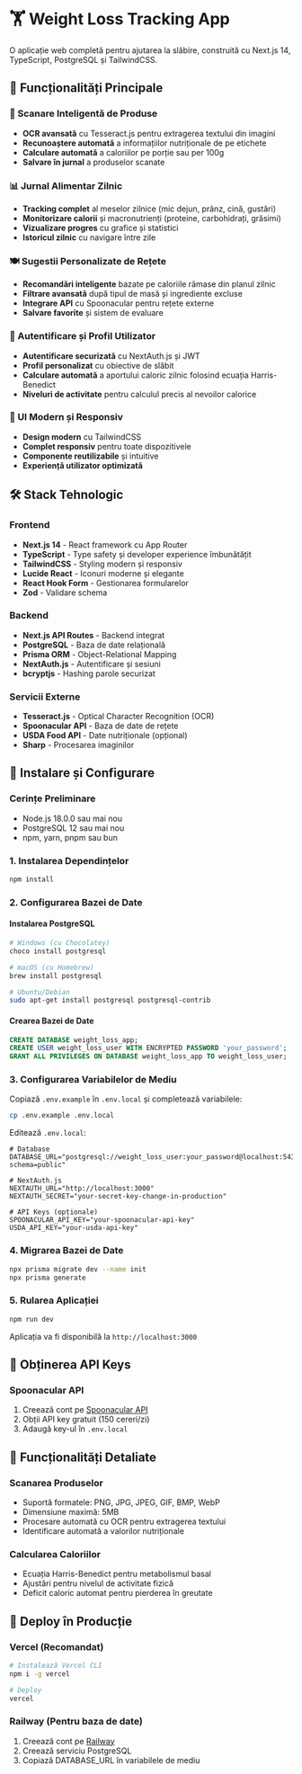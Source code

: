 # 🏋️ Weight Loss Tracking App

O aplicație web completă pentru ajutarea la slăbire, construită cu Next.js 14, TypeScript, PostgreSQL și TailwindCSS.

## 🌟 Funcționalități Principale

### 📱 Scanare Inteligentă de Produse

- **OCR avansată** cu Tesseract.js pentru extragerea textului din imagini
- **Recunoaștere automată** a informațiilor nutriționale de pe etichete
- **Calculare automată** a caloriilor pe porție sau per 100g
- **Salvare în jurnal** a produselor scanate

### 📊 Jurnal Alimentar Zilnic

- **Tracking complet** al meselor zilnice (mic dejun, prânz, cină, gustări)
- **Monitorizare calorii** și macronutrienți (proteine, carbohidrați, grăsimi)
- **Vizualizare progres** cu grafice și statistici
- **Istoricul zilnic** cu navigare între zile

### 🍽️ Sugestii Personalizate de Rețete

- **Recomandări inteligente** bazate pe caloriile rămase din planul zilnic
- **Filtrare avansată** după tipul de masă și ingrediente excluse
- **Integrare API** cu Spoonacular pentru rețete externe
- **Salvare favorite** și sistem de evaluare

### 👤 Autentificare și Profil Utilizator

- **Autentificare securizată** cu NextAuth.js și JWT
- **Profil personalizat** cu obiective de slăbit
- **Calculare automată** a aportului caloric zilnic folosind ecuația Harris-Benedict
- **Niveluri de activitate** pentru calculul precis al nevoilor calorice

### 🎨 UI Modern și Responsiv

- **Design modern** cu TailwindCSS
- **Complet responsiv** pentru toate dispozitivele
- **Componente reutilizabile** și intuitive
- **Experiență utilizator optimizată**

## 🛠️ Stack Tehnologic

### Frontend

- **Next.js 14** - React framework cu App Router
- **TypeScript** - Type safety și developer experience îmbunătățit
- **TailwindCSS** - Styling modern și responsiv
- **Lucide React** - Iconuri moderne și elegante
- **React Hook Form** - Gestionarea formularelor
- **Zod** - Validare schema

### Backend

- **Next.js API Routes** - Backend integrat
- **PostgreSQL** - Baza de date relațională
- **Prisma ORM** - Object-Relational Mapping
- **NextAuth.js** - Autentificare și sesiuni
- **bcryptjs** - Hashing parole securizat

### Servicii Externe

- **Tesseract.js** - Optical Character Recognition (OCR)
- **Spoonacular API** - Baza de date de rețete
- **USDA Food API** - Date nutriționale (opțional)
- **Sharp** - Procesarea imaginilor

## 🚀 Instalare și Configurare

### Cerințe Preliminare

- Node.js 18.0.0 sau mai nou
- PostgreSQL 12 sau mai nou
- npm, yarn, pnpm sau bun

### 1. Instalarea Dependințelor

```bash
npm install
```

### 2. Configurarea Bazei de Date

#### Instalarea PostgreSQL

```bash
# Windows (cu Chocolatey)
choco install postgresql

# macOS (cu Homebrew)
brew install postgresql

# Ubuntu/Debian
sudo apt-get install postgresql postgresql-contrib
```

#### Crearea Bazei de Date

```sql
CREATE DATABASE weight_loss_app;
CREATE USER weight_loss_user WITH ENCRYPTED PASSWORD 'your_password';
GRANT ALL PRIVILEGES ON DATABASE weight_loss_app TO weight_loss_user;
```

### 3. Configurarea Variabilelor de Mediu

Copiază `.env.example` în `.env.local` și completează variabilele:

```bash
cp .env.example .env.local
```

Editează `.env.local`:

```env
# Database
DATABASE_URL="postgresql://weight_loss_user:your_password@localhost:5432/weight_loss_app?schema=public"

# NextAuth.js
NEXTAUTH_URL="http://localhost:3000"
NEXTAUTH_SECRET="your-secret-key-change-in-production"

# API Keys (opționale)
SPOONACULAR_API_KEY="your-spoonacular-api-key"
USDA_API_KEY="your-usda-api-key"
```

### 4. Migrarea Bazei de Date

```bash
npx prisma migrate dev --name init
npx prisma generate
```

### 5. Rularea Aplicației

```bash
npm run dev
```

Aplicația va fi disponibilă la `http://localhost:3000`

## 🔐 Obținerea API Keys

### Spoonacular API

1. Creează cont pe [Spoonacular API](https://spoonacular.com/food-api)
2. Obții API key gratuit (150 cereri/zi)
3. Adaugă key-ul în `.env.local`

## 📱 Funcționalități Detaliate

### Scanarea Produselor

- Suportă formatele: PNG, JPG, JPEG, GIF, BMP, WebP
- Dimensiune maximă: 5MB
- Procesare automată cu OCR pentru extragerea textului
- Identificare automată a valorilor nutriționale

### Calcularea Caloriilor

- Ecuația Harris-Benedict pentru metabolismul basal
- Ajustări pentru nivelul de activitate fizică
- Deficit caloric automat pentru pierderea în greutate

## 🚀 Deploy în Producție

### Vercel (Recomandat)

```bash
# Instalează Vercel CLI
npm i -g vercel

# Deploy
vercel
```

### Railway (Pentru baza de date)

1. Creează cont pe [Railway](https://railway.app)
2. Creează serviciu PostgreSQL
3. Copiază DATABASE_URL în variabilele de mediu
